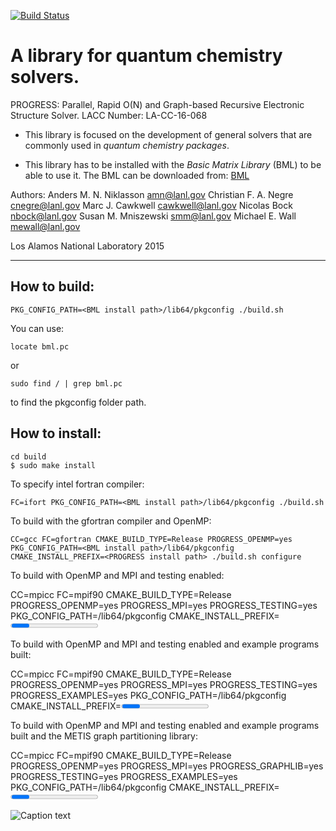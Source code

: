 [![Build Status](https://travis-ci.org/lanl/qmd-progress.svg?branch=master)](https://travis-ci.org/lanl/qmd-progress)

A library for quantum chemistry solvers.
=======================================

PROGRESS: Parallel, Rapid O(N) and Graph-based Recursive Electronic Structure Solver. LACC Number: LA-CC-16-068

  - This library is focused on the development of general solvers that are
  commonly used in _quantum chemistry packages_.

  - This library has to be installed with the _Basic Matrix Library_  (BML)
  to be able to use it. The BML can be downloaded from:
[BML](https://github.com/qmmd/bml)


Authors:
Anders M. N. Niklasson <amn@lanl.gov>
Christian F. A. Negre <cnegre@lanl.gov>
Marc J. Cawkwell <cawkwell@lanl.gov>
Nicolas Bock <nbock@lanl.gov>
Susan M. Mniszewski <smm@lanl.gov>
Michael E. Wall <mewall@lanl.gov>

Los Alamos National Laboratory 2015

***


## How to build:

    PKG_CONFIG_PATH=<BML install path>/lib64/pkgconfig ./build.sh

You can use:

    locate bml.pc
or

    sudo find / | grep bml.pc

to find the pkgconfig folder path.

## How to install:

    cd build
    $ sudo make install

To specify intel fortran compiler:

    FC=ifort PKG_CONFIG_PATH=<BML install path>/lib64/pkgconfig ./build.sh

To build with the gfortran compiler and OpenMP:

    CC=gcc FC=gfortran CMAKE_BUILD_TYPE=Release PROGRESS_OPENMP=yes PKG_CONFIG_PATH=<BML install path>/lib64/pkgconfig CMAKE_INSTALL_PREFIX=<PROGRESS install path> ./build.sh configure

To build with OpenMP and MPI and testing enabled:

   CC=mpicc FC=mpif90 CMAKE_BUILD_TYPE=Release PROGRESS_OPENMP=yes PROGRESS_MPI=yes PROGRESS_TESTING=yes PKG_CONFIG_PATH=<BML install path>/lib64/pkgconfig CMAKE_INSTALL_PREFIX=<PROGRESS install path> ./build.sh configure

To build with OpenMP and MPI and testing enabled and example programs built:

   CC=mpicc FC=mpif90 CMAKE_BUILD_TYPE=Release PROGRESS_OPENMP=yes PROGRESS_MPI=yes PROGRESS_TESTING=yes  PROGRESS_EXAMPLES=yes PKG_CONFIG_PATH=<BML install path>/lib64/pkgconfig CMAKE_INSTALL_PREFIX=<PROGRESS install path> ./build.sh configure

To build with OpenMP and MPI and testing enabled and example programs built and the METIS graph partitioning library:

   CC=mpicc FC=mpif90 CMAKE_BUILD_TYPE=Release PROGRESS_OPENMP=yes PROGRESS_MPI=yes PROGRESS_GRAPHLIB=yes PROGRESS_TESTING=yes PROGRESS_EXAMPLES=yes PKG_CONFIG_PATH=<BML install path>/lib64/pkgconfig CMAKE_INSTALL_PREFIX=<PROGRESS install path> EXTRA_LINK_FLAGS="-L<metis directory> -lmetis" ./build.sh configure


![Caption text](/home/christian/progress/docs/images/image.gif "Image title")

